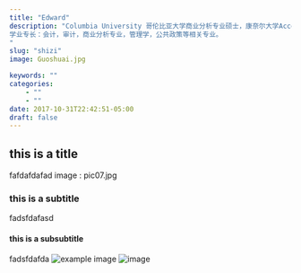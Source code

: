 ```yaml
---
title: "Edward"
description: "Columbia University 哥伦比亚大学商业分析专业硕士，康奈尔大学Accounting本科，ACCA国际注册会计师,CIMA特许管理会计师双证持有者，托福110+，GRE325+,GMATE 720+，麦肯锡，普华永道等公司多段实习经历。
学业专长：会计，审计，商业分析专业，管理学，公共政策等相关专业。
"
slug: "shizi"
image: Guoshuai.jpg

keywords: ""
categories: 
    - ""
    - ""
date: 2017-10-31T22:42:51-05:00
draft: false
---
```

## this is a title
fafdafdafad
image : pic07.jpg
### this is a subtitle
fadsfdafasd
#### this is a subsubtitle
fadsfdafda
![example image](/static/img/blogs/pic07.jpg)
![image](themes/forty/images/pic07.jpg)
